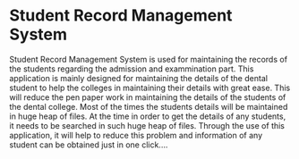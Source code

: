 # Student Record Management System

Student Record Management System is used for maintaining the records of the students regarding the admission and exammination part. This application is mainly designed for maintaining the details of the dental student to help the colleges in maintaining their details with great ease. This will reduce the pen paper work in maintaining the details of the students of the dental college. Most of the times the students details will be maintained in huge heap of files. At the time in order to get the details of any students, it needs to be searched in such huge heap of files. Through the use of this application, it will help to reduce this problem and information of any student can be obtained just in one click....
